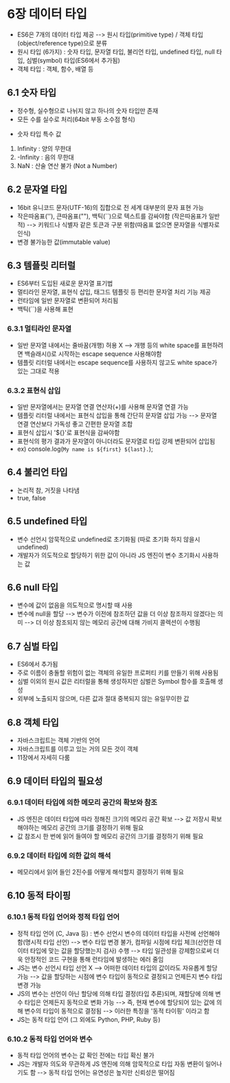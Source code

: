 # 6장 데이터 타입
- ES6은 7개의 데이터 타입 제공 --> 원시 타입(primitive type) / 객체 타입(object/reference type)으로 분류
- 원시 타입 (6가지) : 숫자 타입, 문자열 타입, 불리언 타입, undefined 타입, null 타입, 심벌(symbol) 타입(ES6에서 추가됨)
- 객체 타입 : 객체, 함수, 배열 등

## 6.1 숫자 타입
- 정수형, 실수형으로 나뉘지 않고 하나의 숫자 타입만 존재
- 모든 수를 실수로 처리(64bit 부동 소수점 형식)
* 숫자 타입 특수 값
1) Infinity : 양의 무한대
2) -Infinity : 음의 무한대
3) NaN : 산술 연산 불가 (Not a Number)

## 6.2 문자열 타입
- 16bit 유니코드 문자(UTF-16)의 집합으로 전 세계 대부분의 문자 표현 가능
- 작은따옴표(''), 큰따옴표(""), 백틱(``)으로 텍스트를 감싸야함 (작은따옴표가 일반적)
	--> 키워드나 식별자 같은 토큰과 구분 위함(따옴표 없으면 문자열을 식별자로 인식)
- 변경 불가능한 값(immutable value)

## 6.3 템플릿 리터럴
- ES6부터 도입된 새로운 문자열 표기법
- 멀티라인 문자열, 표현식 삽입, 태그드 템플릿 등 편리한 문자열 처리 기능 제공
- 런타임에 일반 문자열로 변환되어 처리됨
- 백틱(``)을 사용해 표현

### 6.3.1 멀티라인 문자열
- 일반 문자열 내에서는 줄바꿈(개행) 허용 X
	--> 개행 등의 white space를 표현하려면 백슬래시(\)로 시작하는 escape sequence 사용해야함
- 템플릿 리터럴 내에서는 escape sequence를 사용하지 않고도 white space가 있는 그대로 적용

### 6.3.2 표현식 삽입
- 일반 문자열에서는 문자열 연결 연산자(+)를 사용해 문자열 연결 가능
- 템플릿 리터럴 내에서는 표현식 삽입을 통해 간단히 문자열 삽입 가능
	--> 문자열 연결 연산보다 가독성 좋고 간편한 문자열 조합
- 표현식 삽입시 '${}'로 표현식을 감싸야함
- 표현식의 평가 결과가 문자열이 아니더라도 문자열로 타입 강제 변환되어 삽입됨
- ex) console.log(`My name is ${first} ${last}.`);

## 6.4 불리언 타입
- 논리적 참, 거짓을 나타냄
- true, false

## 6.5 undefined 타입
- 변수 선언시 암묵적으로 undefined로 초기화됨 (따로 초기화 하지 않을시 undefined)
- 개발자가 의도적으로 할당하기 위한 값이 아니라 JS 엔진이 변수 초기화시 사용하는 값

## 6.6 null 타입
- 변수에 값이 없음을 의도적으로 명시할 때 사용
- 변수에 null을 할당
	--> 변수가 이전에 참조하던 값을 더 이상 참조하지 않겠다는 의미
	--> 더 이상 참조되지 않는 메모리 공간에 대해 가비지 콜렉션이 수행됨

## 6.7 심벌 타입
- ES6에서 추가됨
- 주로 이름이 충돌할 위험이 없는 객체의 유일한 프로퍼티 키를 만들기 위해 사용됨
- 심벌 이외의 원시 값은 리터럴을 통해 생성하지만 심벌은 Symbol 함수를 호출해 생성
- 외부에 노출되지 않으며, 다른 값과 절대 중복되지 않는 유일무이한 값

## 6.8 객체 타입
- 자바스크립트는 객체 기반의 언어
- 자바스크립트를 이루고 있는 거의 모든 것이 객체
- 11장에서 자세히 다룸

## 6.9 데이터 타입의 필요성

### 6.9.1 데이터 타입에 의한 메모리 공간의 확보와 참조
- JS 엔진은 데이터 타입에 따라 정해진 크기의 메모리 공간 확보
	--> 값 저장시 확보해야하는 메모리 공간의 크기를 결정하기 위해 필요
- 값 참조시 한 번에 읽어 들여야 할 메모리 공간의 크기를 결정하기 위해 필요

### 6.9.2 데이터 타입에 의한 값의 해석
- 메모리에서 읽어 들인 2진수를 어떻게 해석할지 결정하기 위해 필요

## 6.10 동적 타이핑

### 6.10.1 동적 타입 언어와 정적 타입 언어
- 정적 타입 언어 (C, Java 등) : 변수 선언시 변수의 데이터 타입을 사전에 선언해야함(명시적 타입 선언)
	--> 변수 타입 변경 불가, 컴파일 시점에 타입 체크(선언한 데이터 타입에 맞는 값을 할당했는지 검사) 수행
	--> 타입 일관성을 강제함으로써 더욱 안정적인 코드 구현을 통해 런타임에 발생하는 에러 줄임
- JS는 변수 선언시 타입 선언 X
	--> 어떠한 데이터 타입의 값이라도 자유롭게 할당 가능
	--> 값을 할당하는 시점에 변수 타입이 동적으로 결정되고 언제든지 변수 타입 변경 가능
- JS의 변수는 선언이 아닌 할당에 의해 타입 결정(타입 추론)되며, 재할당에 의해 변수 타입은 언제든지 동적으로 변화 가능
	--> 즉, 현재 변수에 할당되어 있는 값에 의해 변수의 타입이 동적으로 결정됨
	--> 이러한 특징을 '동적 타이핑' 이라고 함
- JS는 동적 타입 언어 (그 외에도 Python, PHP, Ruby 등)

### 6.10.2 동적 타입 언어와 변수
- 동적 타입 언어의 변수는 값 확인 전에는 타입 확신 불가
- JS는 개발자 의도와 무관하게 JS 엔진에 의해 암묵적으로 타입 자동 변환이 일어나기도 함
	--> 동적 타입 언어는 유연성은 높지만 신뢰성은 떨어짐
